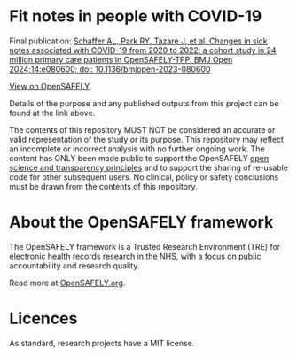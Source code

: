 # Fit notes in people with COVID-19

Final publication: [Schaffer AL, Park RY, Tazare J, et al. Changes in sick notes associated with COVID-19 from 2020 to 2022: a cohort study in 24 million primary care patients in OpenSAFELY-TPP. BMJ Open 2024;14:e080600; doi: 10.1136/bmjopen-2023-080600](https://doi.org/10.1136/bmjopen-2023-080600)

[View on OpenSAFELY](https://jobs.opensafely.org/repo/https%253A%252F%252Fgithub.com%252Fopensafely%252Flong-covid-sick-notes)

Details of the purpose and any published outputs from this project can be found at the link above.

The contents of this repository MUST NOT be considered an accurate or valid representation of the study or its purpose. 
This repository may reflect an incomplete or incorrect analysis with no further ongoing work.
The content has ONLY been made public to support the OpenSAFELY [open science and transparency principles](https://www.opensafely.org/about/#contributing-to-best-practice-around-open-science) and to support the sharing of re-usable code for other subsequent users.
No clinical, policy or safety conclusions must be drawn from the contents of this repository.

# About the OpenSAFELY framework

The OpenSAFELY framework is a Trusted Research Environment (TRE) for electronic
health records research in the NHS, with a focus on public accountability and
research quality.

Read more at [OpenSAFELY.org](https://opensafely.org).

# Licences
As standard, research projects have a MIT license. 
